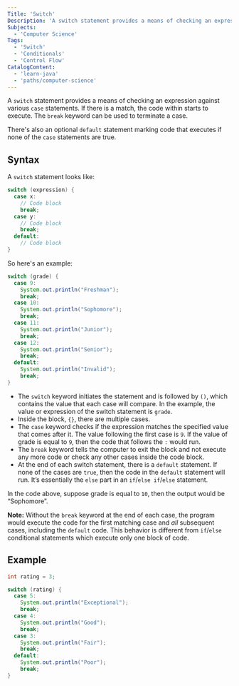 ```yaml
---
Title: 'Switch'
Description: 'A switch statement provides a means of checking an expression against various case statements. If there is a match, the code within starts to execute. The break keyword can be used to terminate a case. Theres also an optional default statement marking code that executes if none of the case statements are true. A switch statement looks like: java switch (expression) { case x: // Code block'
Subjects:
  - 'Computer Science'
Tags:
  - 'Switch'
  - 'Conditionals'
  - 'Control Flow'
CatalogContent:
  - 'learn-java'
  - 'paths/computer-science'
---
```


A `switch` statement provides a means of checking an expression against various `case` statements. If there is a match, the code within starts to execute. The `break` keyword can be used to terminate a case.

There's also an optional `default` statement marking code that executes if none of the `case` statements are true.

## Syntax

A `switch` statement looks like:

```java
switch (expression) {
  case x:
    // Code block
    break;
  case y:
    // Code block
    break;
  default:
    // Code block
}
```

So here's an example:

```java
switch (grade) {
  case 9:
    System.out.println("Freshman");
    break;
  case 10:
    System.out.println("Sophomore");
    break;
  case 11:
    System.out.println("Junior");
    break;
  case 12:
    System.out.println("Senior");
    break;
  default:
    System.out.println("Invalid");
    break;
}
```

- The `switch` keyword initiates the statement and is followed by `()`, which contains the value that each case will compare. In the example, the value or expression of the switch statement is `grade`.
- Inside the block, `{}`, there are multiple cases.
- The `case` keyword checks if the expression matches the specified value that comes after it. The value following the first case is `9`. If the value of grade is equal to `9`, then the code that follows the `:` would run.
- The `break` keyword tells the computer to exit the block and not execute any more code or check any other cases inside the code block.
- At the end of each switch statement, there is a `default` statement. If none of the cases are `true`, then the code in the `default` statement will run. It’s essentially the `else` part in an `if`/`else if`/`else` statement.

In the code above, suppose grade is equal to `10`, then the output would be “Sophomore”.

**Note:** Without the `break` keyword at the end of each case, the program would execute the code for the first matching case and _all_ subsequent cases, including the `default` code. This behavior is different from `if`/`else` conditional statements which execute only one block of code.

## Example

```java
int rating = 3;

switch (rating) {
  case 5:
    System.out.println("Exceptional");
    break;
  case 4:
    System.out.println("Good");
    break;
  case 3:
    System.out.println("Fair");
    break;
  default:
    System.out.println("Poor");
    break;
}
```
